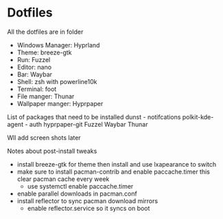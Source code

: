 # Dotfiles
All the dotfiles are in folder 

- Windows Manager: Hyprland
- Theme: breeze-gtk
- Run: Fuzzel
- Editor: nano
- Bar: Waybar
- Shell: zsh with powerline10k
- Terminal: foot
- File manger: Thunar
- Wallpaper manger: Hyprpaper


List of packages that need to be installed
dunst - notifcations
polkit-kde-agent - auth
hyprpaper-git
Fuzzel
Waybar
Thunar

Wll add screen shots later


Notes about post-install tweaks
- install breeze-gtk for theme then install and use lxapearance to switch
- make sure to install pacman-contrib and enable paccache.timer this clear pacman cache every week
  - use systemctl enable paccache.timer
- enable parallel downloads in pacman.conf
- install reflector to sync pacman download mirrors
  - enable reflector.service so it syncs on boot
